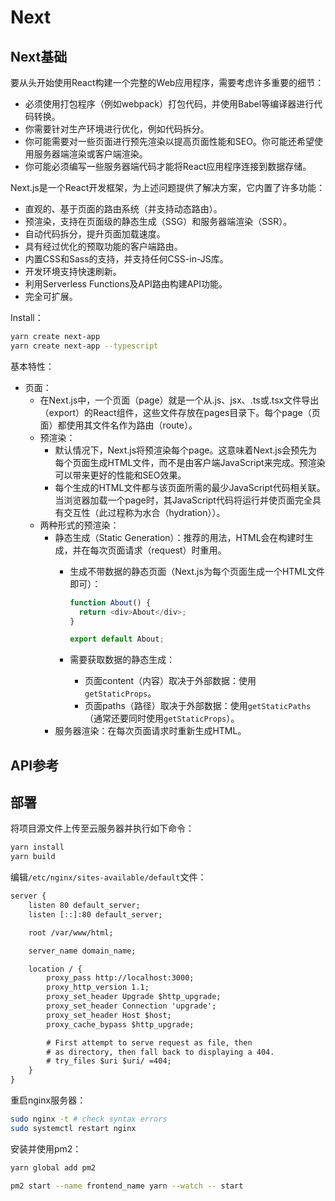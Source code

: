 # Next

## Next基础

要从头开始使用React构建一个完整的Web应用程序，需要考虑许多重要的细节：

*   必须使用打包程序（例如webpack）打包代码，并使用Babel等编译器进行代码转换。
*   你需要针对生产环境进行优化，例如代码拆分。
*   你可能需要对一些页面进行预先渲染以提高页面性能和SEO。你可能还希望使用服务器端渲染或客户端渲染。
*   你可能必须编写一些服务器端代码才能将React应用程序连接到数据存储。

Next.js是一个React开发框架，为上述问题提供了解决方案，它内置了许多功能：

*   直观的、基于页面的路由系统（并支持动态路由）。
*   预渲染，支持在页面级的静态生成（SSG）和服务器端渲染（SSR）。
*   自动代码拆分，提升页面加载速度。
*   具有经过优化的预取功能的客户端路由。
*   内置CSS和Sass的支持，并支持任何CSS-in-JS库。
*   开发环境支持快速刷新。
*   利用Serverless Functions及API路由构建API功能。
*   完全可扩展。

Install：

```bash
yarn create next-app
yarn create next-app --typescript
```

基本特性：

*   页面：
    *   在Next.js中，一个页面（page）就是一个从.js、jsx、.ts或.tsx文件导出（export）的React组件，这些文件存放在pages目录下。每个page（页面）都使用其文件名作为路由（route）。
    *   预渲染：
        *   默认情况下，Next.js将预渲染每个page。这意味着Next.js会预先为每个页面生成HTML文件，而不是由客户端JavaScript来完成。预渲染可以带来更好的性能和SEO效果。
        *   每个生成的HTML文件都与该页面所需的最少JavaScript代码相关联。当浏览器加载一个page时，其JavaScript代码将运行并使页面完全具有交互性（此过程称为水合（hydration））。
    *   两种形式的预渲染：
        *   静态生成（Static Generation）：推荐的用法，HTML会在构建时生成，并在每次页面请求（request）时重用。
            *   生成不带数据的静态页面（Next.js为每个页面生成一个HTML文件即可）：

                ```javascript
                function About() {
                  return <div>About</div>;
                }

                export default About;
                ```

            *   需要获取数据的静态生成：
                *   页面content（内容）取决于外部数据：使用`getStaticProps`。
                *   页面paths（路径）取决于外部数据：使用`getStaticPaths`（通常还要同时使用`getStaticProps`）。
        *   服务器渲染：在每次页面请求时重新生成HTML。

## API参考

## 部署

将项目源文件上传至云服务器并执行如下命令：

```bash
yarn install
yarn build
```

编辑`/etc/nginx/sites-available/default`文件：

```txt
server {
    listen 80 default_server;
    listen [::]:80 default_server;

    root /var/www/html;

    server_name domain_name;

    location / {
        proxy_pass http://localhost:3000;
        proxy_http_version 1.1;
        proxy_set_header Upgrade $http_upgrade;
        proxy_set_header Connection 'upgrade';
        proxy_set_header Host $host;
        proxy_cache_bypass $http_upgrade;

        # First attempt to serve request as file, then
        # as directory, then fall back to displaying a 404.
        # try_files $uri $uri/ =404;
    }
}
```

重启nginx服务器：

```bash
sudo nginx -t # check syntax errors
sudo systemctl restart nginx
```

安装并使用pm2：

```bash
yarn global add pm2

pm2 start --name frontend_name yarn --watch -- start
```

